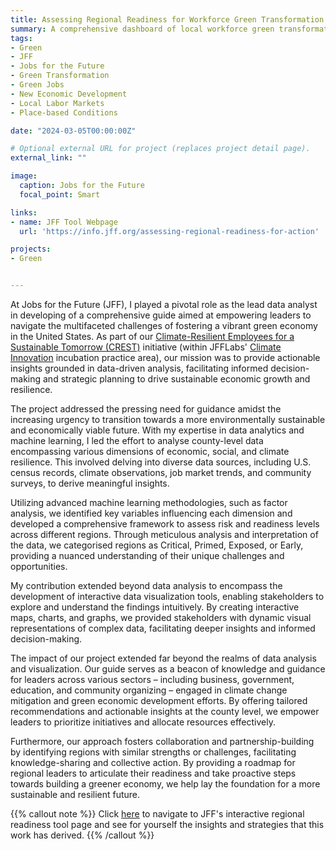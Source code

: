 ```yaml
---
title: Assessing Regional Readiness for Workforce Green Transformation
summary: A comprehensive dashboard of local workforce green transformation readiness designed to navigate the transition towards a vibrant green economy in the United States.
tags:
- Green
- JFF
- Jobs for the Future
- Green Transformation
- Green Jobs
- New Economic Development
- Local Labor Markets
- Place-based Conditions

date: "2024-03-05T00:00:00Z"

# Optional external URL for project (replaces project detail page).
external_link: ""

image:
  caption: Jobs for the Future
  focal_point: Smart

links:
- name: JFF Tool Webpage
  url: 'https://info.jff.org/assessing-regional-readiness-for-action'

projects: 
- Green


---
```

At Jobs for the Future (JFF), I played a pivotal role as the lead data analyst in developing of a comprehensive guide aimed at empowering leaders to navigate the multifaceted challenges of fostering a vibrant green economy in the United States. As part of our [Climate-Resilient Employees for a Sustainable Tomorrow (CREST)](https://www.jff.org/idea/climate-resilient-employees-sustainable-tomorrow-crest/) initiative (within JFFLabs' [Climate Innovation](https://www.jff.org/work/jff-labs/jfflabs-incubation/jfflabs-climate-innovation/) incubation practice area), our mission was to provide actionable insights grounded in data-driven analysis, facilitating informed decision-making and strategic planning to drive sustainable economic growth and resilience.

The project addressed the pressing need for guidance amidst the increasing urgency to transition towards a more environmentally sustainable and economically viable future. With my expertise in data analytics and machine learning, I led the effort to analyse county-level data encompassing various dimensions of economic, social, and climate resilience. This involved delving into diverse data sources, including U.S. census records, climate observations, job market trends, and community surveys, to derive meaningful insights.

Utilizing advanced machine learning methodologies, such as factor analysis, we identified key variables influencing each dimension and developed a comprehensive framework to assess risk and readiness levels across different regions. Through meticulous analysis and interpretation of the data, we categorised regions as Critical, Primed, Exposed, or Early, providing a nuanced understanding of their unique challenges and opportunities.

My contribution extended beyond data analysis to encompass the development of interactive data visualization tools, enabling stakeholders to explore and understand the findings intuitively. By creating interactive maps, charts, and graphs, we provided stakeholders with dynamic visual representations of complex data, facilitating deeper insights and informed decision-making.

The impact of our project extended far beyond the realms of data analysis and visualization. Our guide serves as a beacon of knowledge and guidance for leaders across various sectors – including business, government, education, and community organizing – engaged in climate change mitigation and green economic development efforts. By offering tailored recommendations and actionable insights at the county level, we empower leaders to prioritize initiatives and allocate resources effectively.

Furthermore, our approach fosters collaboration and partnership-building by identifying regions with similar strengths or challenges, facilitating knowledge-sharing and collective action. By providing a roadmap for regional leaders to articulate their readiness and take proactive steps towards building a greener economy, we help lay the foundation for a more sustainable and resilient future.

{{% callout note %}}
Click [here](https://info.jff.org/assessing-regional-readiness-for-action) to navigate to JFF's interactive regional readiness tool page and see for yourself the insights and strategies that this work has derived.
{{% /callout %}}
